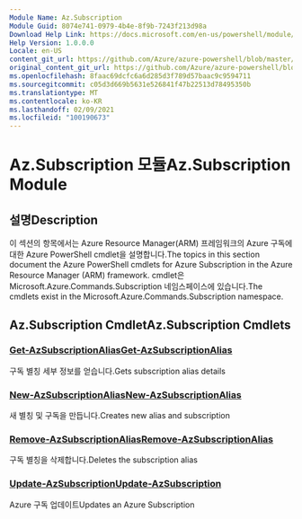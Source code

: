 ```yaml
---
Module Name: Az.Subscription
Module Guid: 8074e741-0979-4b4e-8f9b-7243f213d98a
Download Help Link: https://docs.microsoft.com/en-us/powershell/module/az.subscription
Help Version: 1.0.0.0
Locale: en-US
content_git_url: https://github.com/Azure/azure-powershell/blob/master/src/Subscription/Subscription/help/Az.Subscription.md
original_content_git_url: https://github.com/Azure/azure-powershell/blob/master/src/Subscription/Subscription/help/Az.Subscription.md
ms.openlocfilehash: 8faac69dcfc6a6d285d3f789d57baac9c9594711
ms.sourcegitcommit: c05d3d669b5631e526841f47b22513d78495350b
ms.translationtype: MT
ms.contentlocale: ko-KR
ms.lasthandoff: 02/09/2021
ms.locfileid: "100190673"
---
```

# <span data-ttu-id="96bc8-101">Az.Subscription 모듈</span><span class="sxs-lookup"><span data-stu-id="96bc8-101">Az.Subscription Module</span></span>
## <span data-ttu-id="96bc8-102">설명</span><span class="sxs-lookup"><span data-stu-id="96bc8-102">Description</span></span>
<span data-ttu-id="96bc8-103">이 섹션의 항목에서는 Azure Resource Manager(ARM) 프레임워크의 Azure 구독에 대한 Azure PowerShell cmdlet을 설명합니다.</span><span class="sxs-lookup"><span data-stu-id="96bc8-103">The topics in this section document the Azure PowerShell cmdlets for Azure Subscription in the Azure Resource Manager (ARM) framework.</span></span> <span data-ttu-id="96bc8-104">cmdlet은 Microsoft.Azure.Commands.Subscription 네임스페이스에 있습니다.</span><span class="sxs-lookup"><span data-stu-id="96bc8-104">The cmdlets exist in the Microsoft.Azure.Commands.Subscription namespace.</span></span>

## <span data-ttu-id="96bc8-105">Az.Subscription Cmdlet</span><span class="sxs-lookup"><span data-stu-id="96bc8-105">Az.Subscription Cmdlets</span></span>
### [<span data-ttu-id="96bc8-106">Get-AzSubscriptionAlias</span><span class="sxs-lookup"><span data-stu-id="96bc8-106">Get-AzSubscriptionAlias</span></span>](Get-AzSubscriptionAlias.md)
<span data-ttu-id="96bc8-107">구독 별칭 세부 정보를 얻습니다.</span><span class="sxs-lookup"><span data-stu-id="96bc8-107">Gets subscription alias details</span></span>

### [<span data-ttu-id="96bc8-108">New-AzSubscriptionAlias</span><span class="sxs-lookup"><span data-stu-id="96bc8-108">New-AzSubscriptionAlias</span></span>](New-AzSubscriptionAlias.md)
<span data-ttu-id="96bc8-109">새 별칭 및 구독을 만듭니다.</span><span class="sxs-lookup"><span data-stu-id="96bc8-109">Creates new alias and subscription</span></span>

### [<span data-ttu-id="96bc8-110">Remove-AzSubscriptionAlias</span><span class="sxs-lookup"><span data-stu-id="96bc8-110">Remove-AzSubscriptionAlias</span></span>](Remove-AzSubscriptionAlias.md)
<span data-ttu-id="96bc8-111">구독 별칭을 삭제합니다.</span><span class="sxs-lookup"><span data-stu-id="96bc8-111">Deletes the subscription alias</span></span>

### [<span data-ttu-id="96bc8-112">Update-AzSubscription</span><span class="sxs-lookup"><span data-stu-id="96bc8-112">Update-AzSubscription</span></span>](Update-AzSubscription.md)
<span data-ttu-id="96bc8-113">Azure 구독 업데이트</span><span class="sxs-lookup"><span data-stu-id="96bc8-113">Updates an Azure Subscription</span></span>

